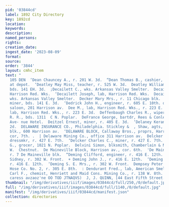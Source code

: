 ```yaml
---
pid: '03844cd'
label: 1892 City Directory
key: 1892cd
location: 
keywords: 
description: 
named_persons: 
rights: 
creation_date: 
ingest_date: '2023-08-09'
format: 
source: 
order: '3844'
layout: cmhc_item
text: "                                                                                 DEA
  105 DEN  ‘Dean Chauncey A., r. 201 W. 3d.  “Dean Thomas B., cashier, U. P. Ry, r.
  at depot.  ‘Deatley May Miss, teacher, r. 525 W. 3d.  Deatley William H., miner,
  bds. 141 EH. 3d.  ;Decailett C., wks. Arkansas Valley Smelter.  Decailett H., lab,
  Harrison Red. Wks.  ‘Decailett Joseph, lab, Harrison Red. Wks.  Decailett Louis,
  wks. Arkansas Valley Smelter.  Decker Mary Mrs., r. 11 Chicago blk.  |DeCour Harry,
  miner, bds. 141 E. 3d.  ‘Dedrick John H., engineer, r. 605 E. 10th. q  Dee Matthew,
  saloon, 201 Harrison av.  Dee M., lab, Harrison Red. Wks., r. 223 E. 3d.  Dee William,
  lab, Harrison Red. Wks., r. 223 E. 3d.  Deffenbaugh Charles R., wiper, D. & R. G.
  R. R., bds. 1311  C N. Poplar.  DeFrance George, bartdr, Rees & Conley, bds. Fifth
  Ave- nue Hotel.  Deitzel Ernest, miner, r. 405 E. 3d.  ‘Delaney Keran, r. 123 W.
  2d.  DELAWARE INSURANCE CO., Philadelphia. Stickley &  , Shaw, agts, De Maineville
  blk., 600 Harrison av.  ‘DELAWARE BLOCK, Callaway Bros., proprs, Harrison av.,  ne.
  cor, 7th. .  | Delaware Mining Co., office 311 Harrison av.  Delcker Bertha Miss,
  dressmkr, r. 427 E. 7th.  ‘Delcker Charles C., miner, r. 427 E. 7th.  Della George
  G., grocer, 1021 N. Poplar.  Delvini Simon, blksmith, Chamberlain & Nadon, r. 313
  W.  Chestnut.  De Maineville Block, Harrison av., cor. 6th.  'De Maineville Frank,
  r. 7 De Maineville blk.  “Deming Clifford, engineer, r. 416 E. 12th.  Deming C.
  Sidney, r. 302 W. Front.  + Deming John J., r. 416 E. 12th.  ‘Deming Roderick, sawyer,
  r. 416 E. 12th.  ‘Deming S. E. Mrs., r. 302 W. Front.  Dempsey Peter L., plugman,
  Hose Co. No. 2, r. 305 E. 8th.  : Dendurant Fred., lab, American Smelter.  Denison
  Carl F., chemist, Henriett and Maid Cons. Mining Co., r. 138 W. 8th.  W09 AIO NONVO
  caress avzaoz'ne OO TOD JTNAQVS)  J, J. QUINN, [44 East Fifth Street. BRUSHES "
thumbnail: "/img/derivatives/iiif/images/03844cd/full/250,/0/default.jpg"
full: "/img/derivatives/iiif/images/03844cd/full/1140,/0/default.jpg"
manifest: "/img/derivatives/iiif/03844cd/manifest.json"
collection: directories
---
```

